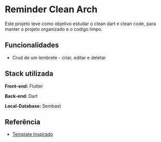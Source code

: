 # Reminder Clean Arch

Este projeto teve como objetivo estudar o clean dart e clean code,
para manter o projeto organizado e o codigo limpo.

## Funcionalidades

- Crud de um lembrete - criar, editar e deletar


## Stack utilizada

**Front-end:** Flutter

**Back-end:** Dart

**Local-Database:** Sembast


## Referência

 - [Template Inspirado](https://dribbble.com/shots/14588131-Reminder-List-Reminders-iOS-App-Design)
